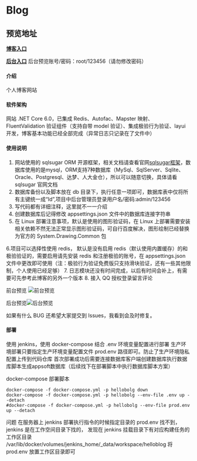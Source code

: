 # Blog

## 预览地址
 **[博客入口](175.178.28.188:9000)** 

 **[后台入口](175.178.28.188:9000/Main/Login/Index)** 
后台预览账号/密码：root/123456（请勿修改密码）

#### 介绍
个人博客网站 

#### 软件架构
网站 .NET Core 6.0，已集成 Redis、Autofac、Mapster 映射、FluentValidation 验证组件（支持自带 model 验证）、集成极验行为验证、layui 开发，博客基本功能已经全部完成（异常日志只记录在了文件中）


#### 使用说明
1. 网站使用的 sqlsugar ORM 开源框架，相关文档请查看官网[sqlsugar框架](https://www.donet5.com/)，数据库使用的是mysql，ORM支持7种数据库（MySql、SqlServer、Sqlite、Oracle、Postgresql、达梦、人大金仓），所以可以随意切换，具体请看 sqlsugar 官网文档
2. 数据库备份以及脚本放在 db 目录下，执行任意一项即可，数据库表中仅将所有主键统一成“Id”,项目中后台管理员登录用户名/密码:admin/123456
3. 写代码都有详细注释，这里就不一一介绍
4. 创建数据库后记得修改 appsettings.json 文件中的数据库连接字符串
5. 在 Linux 部署注意事项，默认是使用的图形验证码，在 Linux 上部署需要安装相关依赖不然无法正常显示图形验证码，可自行百度解决，图形绘制已经替换为官方的 System.Drawing.Common 包

6.项目可以选择性使用 redis， 默认是没有启用 redis（默认使用内置缓存）的和极验验证的，需要启用请先安装 redis 和注册极验的账号，在 appsettings.json 文件中更改即可使用（注：极验行为验证免费版只支持滑块验证，还有一些其他限制，个人使用已经足够）
7. 日志模块还没有时间完成，以后有时间会补上，有需要可先参考此博客的另外一个版本
8. 接入 QQ 授权登录留言评论


前台预览
![前台预览](https:// "亿亿幺幺-个人博客.png")

后台预览![后台预览](https:// "后台管理系统.png")

如果有什么 BUG 还希望大家提交到 Issues，我看到会及时修复。



#### 部署
使用 jenkins，使用 docker-compose 结合 .env 环境变量配置进行部署
生产环境部署只要指定生产环境变量配置文件 prod.env 路径即可。防止了生产环境隐私配置上传到代码仓库
首次部署成功后需要连接数据库客户端创建数据库执行数据库脚本生成appsoft数据库（后续找下在部署脚本中执行数据库脚本方案）

docker-compose 部署脚本
```shell
docker-compose -f docker-compose.yml -p hellobolg down
docker-compose -f docker-compose.yml -p hellobolg --env-file .env up --detach
#docker-compose -f docker-compose.yml -p hellobolg --env-file prod.env up --detach
```


问题
在服务器上 jenkins 部署执行指令的时候指定目录的 prod.env 找不到，jenkins 是在工作空间目录下找的，
发现在 jenkins 挂载目录下有对应构建任务的工作区目录 /var/lib/docker/volumes/jenkins_home/_data/workspace/helloblog 将 prod.env 放置工作区目录即可



